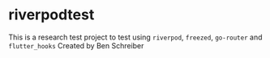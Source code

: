 # riverpodtest

This is a research test project to test using `riverpod`, `freezed`, `go-router` and `flutter_hooks`
Created by Ben Schreiber
